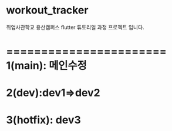 # workout_tracker

취업사관학교 용산캠퍼스 flutter 튜토리얼 과정 프로젝트 입니다.

=======================
1(main): 메인수정
========================
2(dev):dev1=>dev2
========================
3(hotfix): dev3
=======================